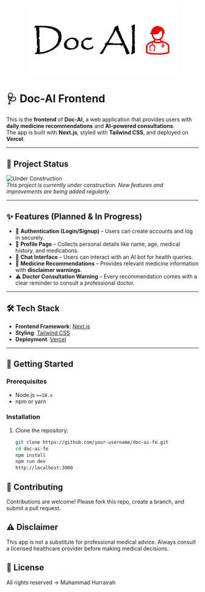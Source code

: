 
<p align="center">
  <img src="./public/logo.png" alt="Logo" width="400"/>
</p>

# 🩺 Doc-AI Frontend

This is the **frontend** of **Doc-AI**, a web application that provides users with **daily medicine recommendations** and **AI-powered consultations**.  
The app is built with **Next.js**, styled with **Tailwind CSS**, and deployed on **Vercel**.

---

## 🚧 Project Status

![Under Construction](https://media.tenor.com/MRCIli40TYoAAAAj/under-construction90s-90s.gif)  
_This project is currently under construction. New features and improvements are being added regularly._

---

## ✨ Features (Planned & In Progress)

- 🔐 **Authentication (Login/Signup)** – Users can create accounts and log in securely.  
- 👤 **Profile Page** – Collects personal details like name, age, medical history, and medications.  
- 💬 **Chat Interface** – Users can interact with an AI bot for health queries.  
- 💊 **Medicine Recommendations** – Provides relevant medicine information with **disclaimer warnings**.  
- ⚠️ **Doctor Consultation Warning** – Every recommendation comes with a clear reminder to consult a professional doctor.  

---

## 🛠️ Tech Stack

- **Frontend Framework**: [Next.js](https://nextjs.org/)  
- **Styling**: [Tailwind CSS](https://tailwindcss.com/)  
- **Deployment**: [Vercel](https://vercel.com/)  

---

## 🚀 Getting Started

### Prerequisites
- Node.js `>=18.x`
- npm or yarn

### Installation

1. Clone the repository:
   ```bash
   git clone https://github.com/your-username/doc-ai-fe.git
   cd doc-ai-fe
   npm install
   npm run dev
   http://localhost:3000


## 🤝 Contributing

Contributions are welcome!
Please fork this repo, create a branch, and submit a pull request.

## ⚠️ Disclaimer

This app is not a substitute for professional medical advice.
Always consult a licensed healthcare provider before making medical decisions.

## 📌 License

All rights reserved -> Muhammad Hurrairah






